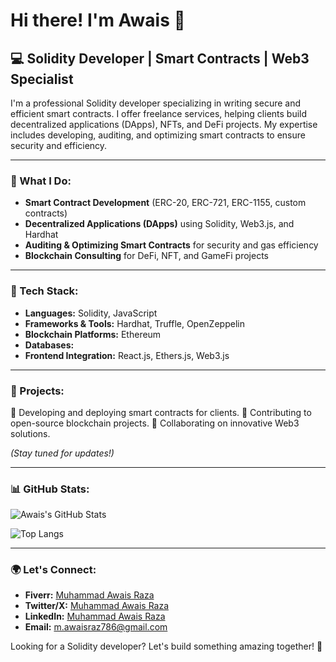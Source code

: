 # Hi there! I'm Awais 👋

## 💻 Solidity Developer | Smart Contracts | Web3 Specialist

I'm a professional Solidity developer specializing in writing secure and efficient smart contracts. I offer freelance services, helping clients build decentralized applications (DApps), NFTs, and DeFi projects. My expertise includes developing, auditing, and optimizing smart contracts to ensure security and efficiency.

---

### 🚀 What I Do:

- **Smart Contract Development** (ERC-20, ERC-721, ERC-1155, custom contracts)
- **Decentralized Applications (DApps)** using Solidity, Web3.js, and Hardhat
- **Auditing & Optimizing Smart Contracts** for security and gas efficiency
- **Blockchain Consulting** for DeFi, NFT, and GameFi projects

---

### 🔧 Tech Stack:

- **Languages:** Solidity, JavaScript
- **Frameworks & Tools:** Hardhat, Truffle, OpenZeppelin
- **Blockchain Platforms:** Ethereum
- **Databases:** 
- **Frontend Integration:** React.js, Ethers.js, Web3.js

---

### 📌 Projects:

🔹 Developing and deploying smart contracts for clients.
🔹 Contributing to open-source blockchain projects.
🔹 Collaborating on innovative Web3 solutions.

*(Stay tuned for updates!)*

---

### 📊 GitHub Stats:

![Awais's GitHub Stats](https://github-readme-stats.vercel.app/api?username=awaiseraz&show_icons=true&theme=dark)

![Top Langs](https://github-readme-stats.vercel.app/api/top-langs/?username=awaiseraz&layout=compact&theme=dark)






---

### 🌍 Let's Connect:

- **Fiverr:** [Muhammad Awais Raza](https://www.fiverr.com/m_awaisraza)
- **Twitter/X:** [Muhammad Awais Raza](https://x.com/AwaisRaz18)
- **LinkedIn:** [Muhammad Awais Raza](https://www.linkedin.com/in/muhammad-awais-raza-221812268/)
- **Email:** [m.awaisraz786@gmail.com](mailto\:your.email@example.com)

Looking for a Solidity developer? Let's build something amazing together! 🚀

